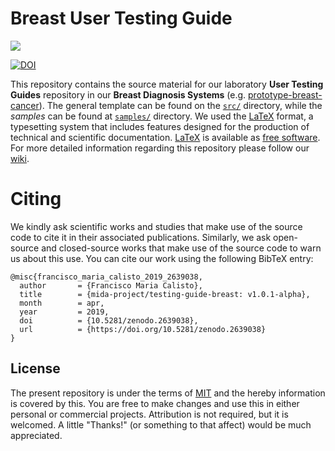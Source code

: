 # Breast User Testing Guide

<img src="https://upload.wikimedia.org/wikipedia/commons/thumb/9/92/LaTeX_logo.svg/1599px-LaTeX_logo.svg.png">

[![DOI](https://zenodo.org/badge/151558299.svg)](https://zenodo.org/badge/latestdoi/151558299)

This repository contains the source material for our laboratory **User Testing Guides** repository in our **Breast Diagnosis Systems** (e.g. [prototype-breast-cancer](https://github.com/MIMBCD-UI/prototype-breast-screening)). The general template can be found on the [`src/`](src/) directory, while the *samples* can be found at [`samples/`](samples/) directory. We used the [LaTeX](https://www.latex-project.org/) format, a typesetting system that includes features designed for the production of technical and scientific documentation. [LaTeX](https://www.latex-project.org/) is available as [free software](https://www.latex-project.org/lppl/). For more detailed information regarding this repository please follow our [wiki](https://github.com/MIMBCD-UI/testing-guide-breast/wiki).

# Citing

We kindly ask scientific works and studies that make use of the source code to cite it in their associated publications. Similarly, we ask open-source and closed-source works that make use of the source code to warn us about this use. You can cite our work using the following BibTeX entry:

```
@misc{francisco_maria_calisto_2019_2639038,
  author       = {Francisco Maria Calisto},
  title        = {mida-project/testing-guide-breast: v1.0.1-alpha},
  month        = apr,
  year         = 2019,
  doi          = {10.5281/zenodo.2639038},
  url          = {https://doi.org/10.5281/zenodo.2639038}
}
```

## License

The present repository is under the terms of [MIT](LICENSE) and the hereby information is covered by this. You are free to make changes and use this in either personal or commercial projects. Attribution is not required, but it is welcomed. A little "Thanks!" (or something to that affect) would be much appreciated.
